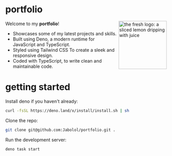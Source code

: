 # portfolio

<img align="right" src="https://fresh.deno.dev/logo.svg" height="150px" alt="the fresh logo: a sliced lemon dripping with juice" />

Welcome to my **portfolio**!

- Showcases some of my latest projects and skills.
- Built using Deno, a modern runtime for JavaScript and TypeScript.
- Styled using Tailwind CSS To create a sleek and responsive design.
- Coded with TypeScript, to write clean and maintainable code.

# getting started

Install deno if you haven't already:

```sh
curl -fsSL https://deno.land/x/install/install.sh | sh
```

Clone the repo:

```sh
git clone git@github.com:Jabolol/portfolio.git .
```

Run the development server:

```sh
deno task start
```
